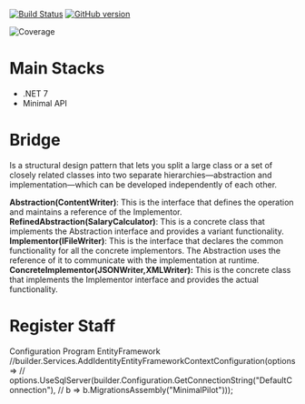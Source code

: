 [![Build Status](https://travis-ci.org/joemccann/dillinger.svg?branch=master)](https://travis-ci.org/joemccann/dillinger)
[![GitHub version](https://badge.fury.io/gh/Naereen%2FStrapDown.js.svg)](https://github.com/Naereen/StrapDown.js)



![Coverage](https://github.com/renanvolkers/DesignPatterns/main/coverage_badge.svg?sanitize=true)

# Main Stacks
* .NET 7 
* Minimal API



# Bridge
Is a structural design pattern that lets you split a large class or a set of closely related classes into two separate hierarchies—abstraction and implementation—which can be developed independently of each other.

**Abstraction(ContentWriter)**: This is the interface that defines the operation and maintains a reference of the Implementor.
**RefinedAbstraction(SalaryCalculator)**: This is a concrete class that implements the Abstraction interface and provides a variant functionality.
**Implementor(IFileWriter)**: This is the interface that declares the common functionality for all the concrete implementors. The Abstraction uses the reference of it to communicate with the implementation at runtime.
**ConcreteImplementor(JSONWriter,XMLWriter):** This is the concrete class that implements the Implementor interface and provides the actual functionality.

# Register Staff 



Configuration Program EntityFramework
//builder.Services.AddIdentityEntityFrameworkContextConfiguration(options =>
//    options.UseSqlServer(builder.Configuration.GetConnectionString("DefaultConnection"),
//    b => b.MigrationsAssembly("MinimalPilot")));



